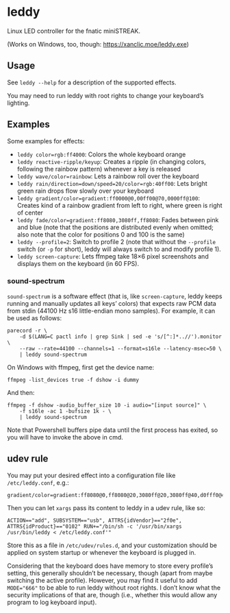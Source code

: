 leddy
=====

Linux LED controller for the fnatic miniSTREAK.

(Works on Windows, too, though: https://xanclic.moe/leddy.exe)

Usage
-----

See `leddy --help` for a description of the supported effects.

You may need to run leddy with root rights to change your keyboard’s lighting.

Examples
--------

Some examples for effects:
* `leddy color=rgb:ff4000`: Colors the whole keyboard orange
* `leddy reactive-ripple/keyup`: Creates a ripple (in changing colors,
  following the rainbow pattern) whenever a key is released
* `leddy wave/color=rainbow`: Lets a rainbow roll over the keyboard
* `leddy rain/direction=down/speed=20/color=rgb:40ff00`: Lets bright green rain
  drops flow slowly over your keyboard
* `leddy gradient/color=gradient:ff0000@0,00ff00@70,0000ff@100`: Creates kind of
  a rainbow gradient from left to right, where green is right of center
* `leddy fade/color=gradient:ff8080,3080ff,ff8080`: Fades between pink
  and blue (note that the positions are distributed evenly when omitted; also
  note that the color for positions 0 and 100 is the same)
* `leddy --profile=2`: Switch to profile 2 (note that without the `--profile`
  switch (or `-p` for short), leddy will always switch to and modify profile 1).
* `leddy screen-capture`: Lets ffmpeg take 18×6 pixel screenshots and displays
  them on the keyboard (in 60 FPS).

### sound-spectrum

`sound-spectrum` is a software effect (that is, like `screen-capture`, leddy
keeps running and manually updates all keys’ colors) that expects raw PCM data
from stdin (44100 Hz s16 little-endian mono samples).  For example, it can be
used as follows:
```
parecord -r \
    -d $(LANG=C pactl info | grep Sink | sed -e 's/[^:]*..//').monitor \
    --raw --rate=44100 --channels=1 --format=s16le --latency-msec=50 \
    | leddy sound-spectrum
```

On Windows with ffmpeg, first get the device name:
```
ffmpeg -list_devices true -f dshow -i dummy
```
And then:
```
ffmpeg -f dshow -audio_buffer_size 10 -i audio="[input source]" \
    -f s16le -ac 1 -bufsize 1k - \
    | leddy sound-spectrum
```

Note that Powershell buffers pipe data until the first process has exited, so
you will have to invoke the above in cmd.

udev rule
---------

You may put your desired effect into a configuration file like
`/etc/leddy.conf`, e.g.:

```
gradient/color=gradient:ff8080@0,ff8080@20,3080ff@20,3080ff@40,d0fff0@40,d0fff0@60,3080ff@60,3080ff@80,ff8080@80,ff8080@100
```

Then you can let `xargs` pass its content to leddy in a udev rule, like so:

```
ACTION=="add", SUBSYSTEM=="usb", ATTRS{idVendor}=="2f0e", ATTRS{idProduct}=="0102" RUN+="/bin/sh -c '/usr/bin/xargs /usr/bin/leddy < /etc/leddy.conf'"
```

Store this as a file in `/etc/udev/rules.d`, and your customization should be
applied on system startup or whenever the keyboard is plugged in.

Considering that the keyboard does have memory to store every profile’s setting,
this generally shouldn’t be necessary, though (apart from maybe switching the
active profile).  However, you may find it useful to add `MODE="666"` to be able
to run leddy without root rights.  I don’t know what the security implications
of that are, though (i.e., whether this would allow any program to log keyboard
input).
